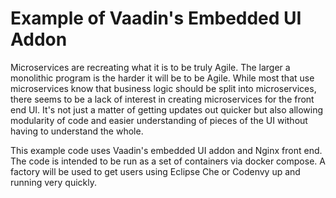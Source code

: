 # Example of Vaadin's Embedded UI Addon

Microservices are recreating what it is to be truly Agile. The larger a monolithic program is the harder it will be to be Agile. While most that use microservices know that business logic should be split into microservices, there seems to be a lack of interest in creating microservices for the front end UI. It's not just a matter of getting updates out quicker but also allowing modularity of code and easier understanding of pieces of the UI without having to understand the whole.

This example code uses Vaadin's embedded UI addon and Nginx front end. The code is intended to be run as a set of containers via docker compose. A factory will be used to get users using Eclipse Che or Codenvy up and running very quickly.
